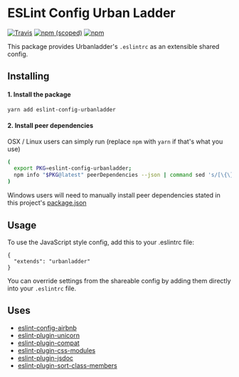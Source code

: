 # ESLint Config Urban Ladder
[![Travis](https://img.shields.io/travis/urbanladder/eslint-config-urbanladder.svg)]()
[![npm (scoped)](https://img.shields.io/npm/v/eslint-config-urbanladder.svg)](https://www.npmjs.com/package/eslint-config-urbanladder)
[![npm](https://img.shields.io/npm/l/eslint-config-urbanladder.svg)](https://www.npmjs.com/package/eslint-config-urbanladder)

This package provides Urbanladder's `.eslintrc` as an extensible shared config.


## Installing

#### 1. Install the package
```bash
yarn add eslint-config-urbanladder
```

#### 2. Install peer dependencies
OSX / Linux users can simply run (replace `npm` with `yarn` if that's what you use)
```bash
(
  export PKG=eslint-config-urbanladder;
  npm info "$PKG@latest" peerDependencies --json | command sed 's/[\{\},]//g ; s/: /@/g' | xargs yarn add --dev "$PKG@latest"
)
```

Windows users will need to manually install peer dependencies stated in this project's [package.json](https://github.com/urbanladder/eslint-config-urbanladder/blob/master/package.json#L30)

## Usage

To use the JavaScript style config, add this to your .eslintrc file:

```
{
  "extends": "urbanladder"
}
```

You can override settings from the shareable config by adding them directly into your
`.eslintrc` file.

## Uses
- [eslint-config-airbnb](https://github.com/airbnb/javascript/tree/master/packages/eslint-config-airbnb)
- [eslint-plugin-unicorn](https://github.com/sindresorhus/eslint-plugin-unicorn) 
- [eslint-plugin-compat](https://github.com/amilajack/eslint-plugin-compat)
- [eslint-plugin-css-modules](https://github.com/atfzl/eslint-plugin-css-modules)
- [eslint-plugin-jsdoc](https://github.com/gajus/eslint-plugin-jsdoc)
- [eslint-plugin-sort-class-members](https://github.com/bryanrsmith/eslint-plugin-sort-class-members)

